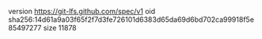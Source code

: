 version https://git-lfs.github.com/spec/v1
oid sha256:14d61a9a03f65f2f7d3fe726101d6383d65da69d6bd702ca99918f5e85497277
size 11878
